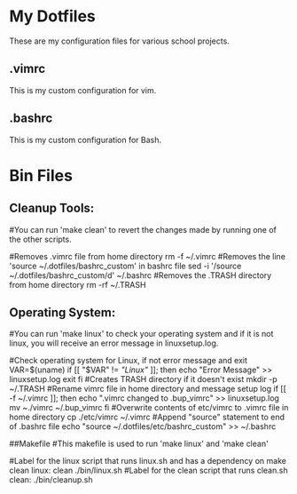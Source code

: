 # My Dotfiles
These are my configuration files for various school projects.
## .vimrc
This is my custom configuration for vim.
## .bashrc
This is my custom configuration for Bash.

# Bin Files
## Cleanup Tools:
#You can run 'make clean' to revert the changes made by running one of the other scripts.

#Removes .vimrc file from home directory
rm -f ~/.vimrc 
#Removes the line 'source ~/.dotfiles/bashrc_custom' in bashrc file
sed -i '/source ~\/\.dotfiles\/bashrc_custom/d' ~/.bashrc 
#Removes the .TRASH directory from home directory
rm -rf ~/.TRASH

## Operating System:
#You can run 'make linux' to check your operating system and if it is not linux, you will receive an error message in linuxsetup.log.

#Check operating system for Linux, if not error message and exit
VAR=$(uname)
if [[ "$VAR" != *"Linux"* ]]; then
	echo "Error Message" >> linuxsetup.log
	exit
fi 
#Creates TRASH directory if it doesn't exist
mkdir -p ~/.TRASH
#Rename vimrc file in home directory and message setup log
if [[ -f ~/.vimrc ]]; then
	echo ".vimrc changed to .bup_vimrc" >> linuxsetup.log
	mv ~./vimrc ~/.bup_vimrc
fi
#Overwrite contents of etc/vimrc to .vimrc file in home directory
cp ./etc/vimrc ~/.vimrc
#Append "source" statement to end of .bashrc file
echo "source ~/.dotfiles/etc/bashrc_custom" >> ~/.bashrc

##Makefile
#This makefile is used to run 'make linux' and 'make clean'

#Label for the linux script that runs linux.sh and has a dependency on make clean
linux: clean
	./bin/linux.sh
#Label for the clean script that runs clean.sh
clean:
	./bin/cleanup.sh
